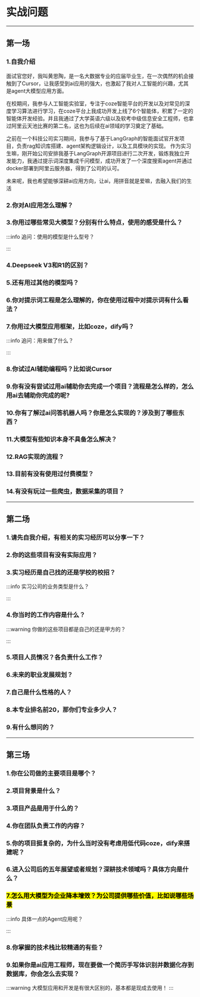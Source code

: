 # 实战问题

---

## 第一场

### 1.自我介绍  

面试官您好，我叫黄思陶，是一名大数据专业的应届毕业生，在一次偶然的机会接触到了Cursor，让我感受到ai应用的强大，也激起了我对人工智能的兴趣，尤其是agent大模型应用方面。

在校期间，我参与人工智能实验室，专注于coze智能平台的开发以及对常见的深度学习算法进行学习，在coze平台上我成功开发上线了6个智能体，积累了一定的智能体开发经验。并且我通过了大学英语六级以及软考中级信息安全工程师，也拿过阿里云天池比赛的第二名，这也为后续在ai领域的学习奠定了基础。

之前在一个科技公司实习期间，我参与了基于LangGraph的智能面试官开发项目，负责rag知识库搭建、agent架构逻辑设计，以及工具模块的实现。
作为实习生嘛，刚开始公司安排我基于LangGraph开源项目进行二次开发，锻炼我独立开发能力，我通过提示词深度集成千问模型，成功开发了一个深度搜索agent并通过docker部署到阿里云服务器，得到了公司的认可。  

未来呢，我也希望能够深耕ai应用方向，让ai，用拼音就是爱嘛，去融入我们的生活

### 2.你对AI应用怎么理解？

### 3.你用过哪些常见大模型？分别有什么特点，使用的感受是什么？

:::info 追问：使用的模型是什么型号？

:::

### 4.Deepseek V3和R1的区别？

### 5.还有用过其他的模型吗？

### 6.你对提示词工程是怎么理解的，你在使用过程中对提示词有什么看法？

### 7.你用过大模型应用框架，比如coze，dify吗？

:::info 追问：用来做了什么？

:::

### 8.你试过AI辅助编程吗？比如说Cursor

### 9.你有没有尝试过用ai辅助你去完成一个项目？流程是怎么样的，怎么用ai去辅助你完成的呢?

### 10.你有了解过ai问答机器人吗？你是怎么实现的？涉及到了哪些东西？

### 11.大模型有些知识本身不具备怎么解决？

### 12.RAG实现的流程？

### 13.目前有没有使用过付费模型？

### 14.有没有玩过一些爬虫，数据采集的项目？

---

## 第二场

### 1.请先自我介绍，有相关的实习经历可以分享一下？

### 2.你的这些项目有没有实际应用？

### 3.实习经历是自己找的还是学校的校招？

:::info 实习公司的业务类型是什么？

:::

### 4.你当时的工作内容是什么？

:::warning 你做的这些项目都是自己的还是甲方的？

:::

### 5.项目人员情况？各负责什么工作？

### 6.未来的职业发展规划？

### 7.自己是什么性格的人？

### 8.本专业排名前20，那你们专业多少人？

### 9.有什么想问的？

---

## 第三场

### 1.你在公司做的主要项目是哪个？

### 2.项目背景是什么？

### 3.项目产品是用于什么的？

### 4.你在团队负责工作的内容？

### 5.你的项目挺复杂的，为什么当时没有考虑用低代码coze，dify来搭建呢？

### 6.进入公司后的五年展望或者规划？深耕技术领域吗？具体方向是什么？

### <mark>7.怎么用大模型为企业降本增效？为公司提供哪些价值，比如说哪些场景</mark>

:::info 具体一点的Agent应用呢？

:::

### 8.你掌握的技术栈比较精通的有些？

### 9.如果你是ai应用工程师，现在要做一个简历手写体识别并数据化存到数据库，你会怎么去实现？

:::warning 大模型应用和开发是有很大区别的，基本都是现成去使用！
:::
